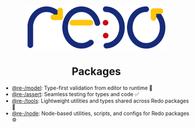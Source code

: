 <div align="center">
  <img src="../redo.dev/static/img/logo.svg" height="120px" />
  <h1>Packages</h1>
</div>

-   [@re-/model](@re-/model): Type-first validation from editor to runtime 🧬
-   [@re-/assert](@re-/assert): Seamless testing for types and code ✅
-   [@re-/tools](@re-/tools): Lightweight utilities and types shared across Redo packages 🧰
-   [@re-/node](@re-/node): Node-based utilities, scripts, and configs for Redo packages ⚙️
